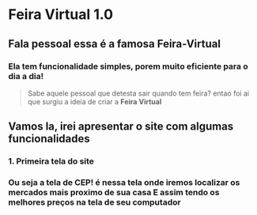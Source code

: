 <h1>Feira Virtual 1.0</h1>
<h2>Fala pessoal essa é a famosa Feira-Virtual</h2>

<h3>Ela tem funcionalidade simples, porem muito eficiente para o dia a dia!</h3>

<blockquote>Sabe aquele pessoal que detesta sair quando tem feira? entao foi ai que surgiu a ideia de criar a
  <b>Feira Virtual</b>
 </blockquote>

<h2>Vamos la, irei apresentar o site com algumas funcionalidades</h2>

<h3>1. Primeira tela do site</h3>
<h3>Ou seja a tela de CEP! é nessa tela onde iremos localizar os mercados mais proximo de sua casa
E assim tendo os melhores preços na tela de seu computador</h3>
